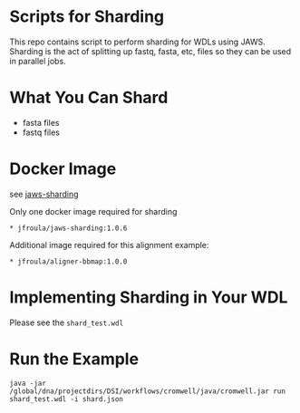 # Scripts for Sharding
This repo contains script to perform sharding for WDLs using JAWS. Sharding is the act of splitting up fastq, fasta, etc, files so they can be used in parallel jobs.

# What You Can Shard
* fasta files
* fastq files

# Docker Image
see [jaws-sharding](https://cloud.docker.com/repository/docker/jfroula/jaws-sharding)

Only one docker image required for sharding
```
* jfroula/jaws-sharding:1.0.6
```

Additional image required for this alignment example:
```
* jfroula/aligner-bbmap:1.0.0
```

# Implementing Sharding in Your WDL 
Please see the `shard_test.wdl` 

# Run the Example
```
java -jar /global/dna/projectdirs/DSI/workflows/cromwell/java/cromwell.jar run shard_test.wdl -i shard.json

```


